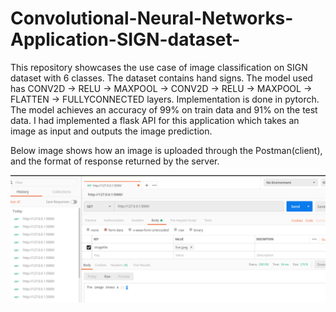 # Convolutional-Neural-Networks-Application-SIGN-dataset-
This repository showcases the use case of image classification on SIGN dataset with 6 classes. The dataset contains hand signs. The model used has CONV2D -> RELU -> MAXPOOL -> CONV2D -> RELU -> MAXPOOL -> FLATTEN -> FULLYCONNECTED layers.
Implementation is done in pytorch. The model achieves an accuracy of 99% on train data and 91% on the test data. 
I had implemented a flask API for this application which takes an image as input and outputs the image prediction. 


Below image shows how an image is uploaded through the Postman(client), and the format of response returned by the server.



![alt text](Postman.png "Client Request through Postman")


